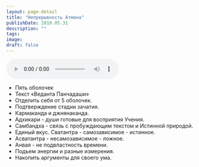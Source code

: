 ```yaml
---
layout: page-detail
title: "Непрерывность Атмана"
publishDate: 2019.05.31
description: ""
tags:
image:
draft: false
---
```


<audio title="2019.05.31 - Непрерывность Атмана.mp3" src="/upload/iblock/361/36138d21cb5678d5217812b85454c426.mp3" controls=""></audio>

* Пять оболочек
* Текст «Веданта Панчадаши»
* Отделить себя от 5 оболочек.
* Подтверждение стадии зачатия.
* Кармаканда и джнянаканда.
* Адхикари - души готовые для восприятия Учения.
* Самбандха - связь с пробуждающим текстом и Истинной природой.
* Единый вкус. Сватантра - самозависимое - истинное.
* Асватантра - несамозависимое - ложное.
* Анвая - не подвластность времени.
* Подъем энергии и разные измерения.
* Накопить аргументы для своего ума.

  
